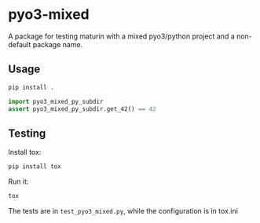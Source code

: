 # pyo3-mixed

A package for testing maturin with a mixed pyo3/python project and a non-default package name.

## Usage

```bash
pip install .
```

```python
import pyo3_mixed_py_subdir
assert pyo3_mixed_py_subdir.get_42() == 42
```

## Testing

Install tox:

```bash
pip install tox
```

Run it:

```bash
tox
```

The tests are in `test_pyo3_mixed.py`, while the configuration is in tox.ini
